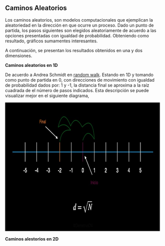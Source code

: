 ## Caminos Aleatorios

Los caminos aleatorios, son modelos computacionales que ejemplican la aleatoriedad en la dirección en que ocurre un proceso. 
Dado un punto de partida, los pasos siguientes son elegidos aleatoriamente de acuerdo a las opciones presentadas con igualdad
de probabilidad. Obteniendo como resultado, gráficos sumamentes interesantes.

A continuación, se presentan los resultados obtenidos en una y dos dimensiones.

**Caminos aleatorios en 1D**

De acuerdo a Andrea Schmidt en [random walk](https://www.mit.edu/~kardar/teaching/projects/chemotaxis(AndreaSchmidt)/random.htm). 
Estando en 1D y tomando como punto de partida en 0, con direcciones de movimiento con igualdad de probabilidad dados por: 1 y -1,
la distancia final se aproxima a la raíz cuadrada de el número de pasos indicados. Esta descripción se puede visualizar mejor en 
el siguiente diagrama,

<img src='random1D.jpeg' width="754" height="418" style='center'/>



**Caminos alestorios en 2D**

